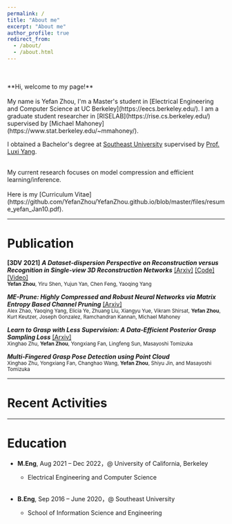 ```yaml
---
permalink: /
title: "About me"
excerpt: "About me"
author_profile: true
redirect_from: 
  - /about/
  - /about.html
---
```

<br/>
<br/>
**Hi, welcome to my page!**
<br/>
<br/>
My name is Yefan Zhou, I'm a Master's student in [Electrical Engineering and Computer Science at UC Berkeley](https://eecs.berkeley.edu/). I am a graduate student researcher in [RISELAB](https://rise.cs.berkeley.edu/) supervised by [Michael Mahoney](https://www.stat.berkeley.edu/~mmahoney/).

I obtained a Bachelor's degree at [Southeast University](https://www.seu.edu.cn/english/) supervised by [Prof. Luxi Yang](https://scholar.google.com.hk/citations?user=Bx58-p4AAAAJ&hl=en).

<br/>
My current research focuses on model compression and efficient learning/inference.
<br/>
<br/>
Here is my [Curriculum Vitae](https://github.com/YefanZhou/YefanZhou.github.io/blob/master/files/resume_yefan_Jan10.pdf).

------


Publication
======
**[3DV 2021]** ***A Dataset-dispersion Perspective on Reconstruction versus Recognition in Single-view 3D Reconstruction Networks*** [[Arxiv]](https://arxiv.org/abs/2111.15158) [[Code]](https://github.com/YefanZhou/dispersion-score) [[Video]](https://recorder-v3.slideslive.com/?share=56386&s=b2b66c99-282f-4b1d-91db-1966c093a17d)  
<sup>**Yefan Zhou**, Yiru Shen, Yujun Yan, Chen Feng, Yaoqing Yang</sup>

***ME-Prune: Highly Compressed and Robust Neural Networks via Matrix Entropy Based Channel Pruning*** [[Arxiv]](https://arxiv.org/abs/2110.01379)  
<sup>Alex Zhao, Yaoqing Yang, Elicia Ye, Zhuang Liu, Xiangyu Yue, Vikram Shirsat, **Yefan Zhou**, Kurt Keutzer, Joseph Gonzalez, Ramchandran Kannan, Michael Mahoney</sup>

***Learn to Grasp with Less Supervision: A Data-Efficient Posterior Grasp Sampling Loss*** [[Arxiv]](https://arxiv.org/abs/2110.01379)  
<sup>Xinghao Zhu, **Yefan Zhou**, Yongxiang Fan, Lingfeng Sun, Masayoshi Tomizuka</sup>

***Multi-Fingered Grasp Pose Detection using Point Cloud***  
<sup>Xinghao Zhu, Yongxiang Fan, Changhao Wang, **Yefan Zhou**, Shiyu Jin, and Masayoshi Tomizuka</sup>
 
 

------



Recent Activities
======

------



Education
======
* **M.Eng**, Aug 2021 – Dec 2022，@ University of California, Berkeley  
	* Electrical Engineering and Computer Science
	<br/>

* **B.Eng**, Sep 2016 – June 2020，@ Southeast University  
	* School of Information Science and Engineering  

  
  
  
  
  

